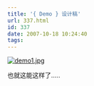 ```yaml
---
title: '{ Demo } 设计稿'
url: 337.html
id: 337
date: 2007-10-18 10:24:40
tags:
---
```


[![demo1.jpg](http://cai13.info/blog_pic/2007/10/demo1.jpg)](http://cai13.info/blog_pic/2007/10/demo.jpg "demo1.jpg")

也就这能这样了.....